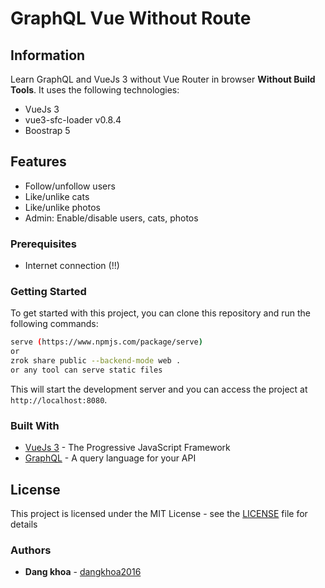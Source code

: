 # GraphQL Vue Without Route

## Information

Learn GraphQL and VueJs 3 without Vue Router in browser **Without Build Tools**. It uses the following technologies:

- VueJs 3
- vue3-sfc-loader v0.8.4
- Boostrap 5

## Features

- Follow/unfollow users
- Like/unlike cats
- Like/unlike photos
- Admin: Enable/disable users, cats, photos

### Prerequisites

- Internet connection (!!)

### Getting Started

To get started with this project, you can clone this repository and run the following commands:

```bash
serve (https://www.npmjs.com/package/serve)
or
zrok share public --backend-mode web .
or any tool can serve static files
```

This will start the development server and you can access the project at `http://localhost:8080`.

### Built With

- [VueJs 3](https://v3.vuejs.org/) - The Progressive JavaScript Framework
- [GraphQL](https://graphql.org/) - A query language for your API

## License

This project is licensed under the MIT License - see the [LICENSE](LICENSE) file for details

### Authors

- **Dang khoa** - [dangkhoa2016](https://github.com/dangkhoa2016)
